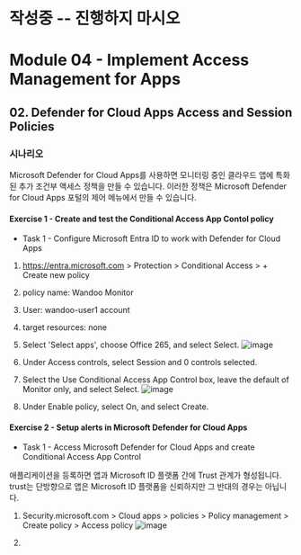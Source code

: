 # 작성중 -- 진행하지 마시오 

# Module 04 - Implement Access Management for Apps
## 02. Defender for Cloud Apps Access and Session Policies

### 시나리오 
Microsoft Defender for Cloud Apps를 사용하면 모니터링 중인 클라우드 앱에 특화된 추가 조건부 액세스 정책을 만들 수 있습니다. 이러한 정책은 Microsoft Defender for Cloud Apps 포털의 제어 메뉴에서 만들 수 있습니다.

#### Exercise 1 - Create and test the Conditional Access App Contol policy
* Task 1 - Configure Microsoft Entra ID to work with Defender for Cloud Apps

1. https://entra.microsoft.com > Protection > Conditional Access > + Create new policy
2. policy name: Wandoo Monitor
3. User: wandoo-user1 account
4. target resources: none
5. Select 'Select apps', choose Office 265, and select Select.
![image](https://github.com/user-attachments/assets/fc5ee664-8954-4501-bab9-85d0f0d22434)

7. Under Access controls, select Session and 0 controls selected.
8. Select the Use Conditional Access App Control box, leave the default of Monitor only, and select Select.
![image](https://github.com/user-attachments/assets/6df6bd5b-57ca-4906-9464-68aa14b9ca3b)

9. Under Enable policy, select On, and select Create.

#### Exercise 2 - Setup alerts in Microsoft Defender for Cloud Apps
* Task 1 - Access Microsoft Defender for Cloud Apps and create Conditional Access App Control

애플리케이션을 등록하면 앱과 Microsoft ID 플랫폼 간에 Trust 관계가 형성됩니다. trust는 단방향으로 앱은 Microsoft ID 플랫폼을 신뢰하지만 그 반대의 경우는 아닙니다.

1. Security.microsoft.com > Cloud apps > policies > Policy management > Create policy > Access policy 
![image](https://github.com/user-attachments/assets/30f2b596-25c0-474d-8eca-91f69e7a1be4)

2. 
